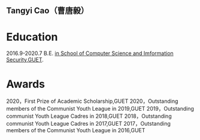 ## Tangyi Cao（曹唐毅）

# Education
2016.9-2020.7 B.E. [in School of Computer Science and Imformation Security](https://www.guet.edu.cn/),[GUET](https://www.guet.edu.cn/dept3/xygk/xyjj.htm).

# Awards
2020，First Prize of Academic Scholarship,GUET
2020，Outstanding members of the Communist Youth League in 2019,GUET
2019，Outstanding communist Youth League Cadres in 2018,GUET
2018，Outstanding communist Youth League Cadres in 2017,GUET
2017，Outstanding members of the Communist Youth League in 2016,GUET
